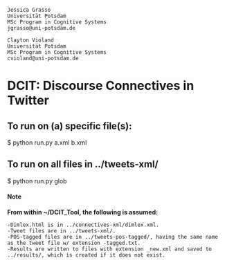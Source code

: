 ```
Jessica Grasso
Universität Potsdam
MSc Program in Cognitive Systems
jgrasso@uni-potsdam.de
```
```
Clayton Violand
Universität Potsdam
MSc Program in Cognitive Systems
cvioland@uni-potsdam.de
```
# DCIT: Discourse Connectives in Twitter
## To run on (a) specific file(s):
$ python run.py a.xml b.xml
<br>
## To run on all files in ../tweets-xml/
$ python run.py glob
<br>
#### Note
<b> From within ~/DCIT_Tool, the following is assumed: </b><br>
```
-Dimlex.html is in ../connectives-xml/dimlex.xml.
-Tweet files are in ../tweets-xml/.
-POS-tagged files are in ../tweets-pos-tagged/, having the same name as the tweet file w/ extension -tagged.txt.
-Results are written to files with extension _new.xml and saved to ../results/, which is created if it does not exist.
```
